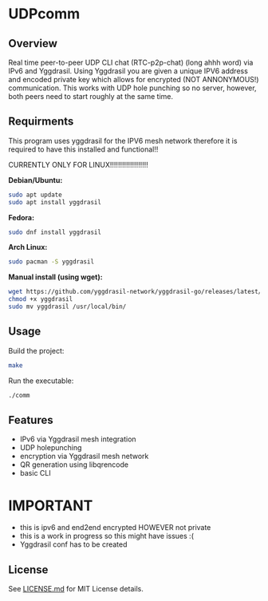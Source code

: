 # UDPcomm

## Overview
Real time peer-to-peer UDP CLI chat (RTC-p2p-chat) (long ahhh word) via IPv6 and Yggdrasil. Using Yggdrasil you are given a unique IPV6 address and encoded private key which allows for encrypted (NOT ANNONYMOUS!) communication. This works with UDP hole punching so no server, however, both peers need to start roughly at the same time. 

## Requirments
This program uses yggdrasil for the IPV6 mesh network therefore it is required to have this installed and functional!!

CURRENTLY ONLY FOR LINUX!!!!!!!!!!!!!!!!!!!

**Debian/Ubuntu:**
```bash
sudo apt update
sudo apt install yggdrasil
```

**Fedora:**
```bash
sudo dnf install yggdrasil
```

**Arch Linux:**
```bash
sudo pacman -S yggdrasil
```

**Manual install (using wget):**
```bash
wget https://github.com/yggdrasil-network/yggdrasil-go/releases/latest/download/yggdrasil-linux-amd64 -O yggdrasil
chmod +x yggdrasil
sudo mv yggdrasil /usr/local/bin/
```

## Usage
Build the project:
```bash
make
```
Run the executable:
```bash
./comm
```

## Features
- IPv6 via Yggdrasil mesh integration
- UDP holepunching
- encryption via Yggdrasil mesh network
- QR generation using libqrencode
- basic CLI

# IMPORTANT
- this is ipv6 and end2end encrypted HOWEVER not private
- this is a work in progress so this might have issues :(
- Yggdrasil conf has to be created

## License
See [LICENSE.md](LICENSE.md) for MIT License details.
